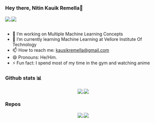 ### Hey there, Nitin Kauik Remella👋

<a href="https://www.linkedin.com/in/nitinkausikremella/">
    <img align="center" src="https://img.shields.io/badge/linkedin-%230077B5.svg?style=for-the-badge&logo=linkedin&logoColor=white" />
</a>
<a href="https://www.instagram.com/ryefoxlime">
    <img align="center" src="https://img.shields.io/badge/Instagram-%23E4405F.svg?style=for-the-badge&logo=Instagram&logoColor=white" />
</a>
<br><br>

<p align="left">

- 🔭 I’m working on Multiple Machine Learning Concepts
- 🌱 I’m currently learning Machine Learning at Vellore Institute Of Technology
- 📫 How to reach me: kausikremella@gmail.com
- 😄 Pronouns: He/Him.
- ⚡ Fun fact: I spend most of my time in the gym and watching anime
<!--- 👯 I’m looking to collaborate on ...
- 🤔 I’m looking for help with ...
- 💬 Ask me about ...-->
</p>

### Github stats 📊
<p align="center">
    <a href="https://github.com/okaberintaro10/github-readme-stats">
    <img align="center" src="https://github-readme-stats.vercel.app/api?username=okaberintaro10&show_icons=true&theme=transparent" />
    </a>
    <a href="https://github.com/okaberintaro10/github-readme-stats">
    <img align="center" src="https://github-readme-stats.vercel.app/api/top-langs/?username=okaberintaro10&layout=compact&theme=transparent" />
    </a>

### Repos
<p align = "center">
  <a href="https://github.com/OkabeRintaro10/MachineLearningProjects">
    <img align="center" src="https://github-readme-stats.vercel.app/api/pin/?username=okaberintaro10&repo=MachineLearningProjects" />
  </a>
  <a href="https://github.com/OkabeRintaro10/OtakuHaven_web">
    <img align="center" src="https://github-readme-stats.vercel.app/api/pin/?username=okaberintaro10&repo=OtakuHaven_web" />
  </a>
</p>
<!--
**OkabeRintaro10/OkabeRintaro10** is a ✨ _special_ ✨ repository because its `README.md` (this file) appears on your GitHub profile.

Here are some ideas to get you started:

- 🔭 I’m currently working on ...
- 🌱 I’m currently learning ...
- 👯 I’m looking to collaborate on ...
- 🤔 I’m looking for help with ...
- 💬 Ask me about ...
- 📫 How to reach me: ...
- 😄 Pronouns: ...
- ⚡ Fun fact: ...
  -->
